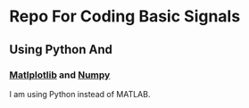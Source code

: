 # Repo For Coding Basic Signals

## Using Python And

### [Matlplotlib](https://matplotlib.org/) and [Numpy](https://numpy.org/)

I am using Python instead of MATLAB.

